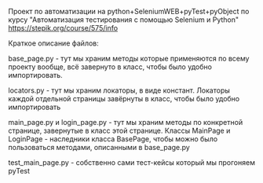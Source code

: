 Проект по автоматизации на python+SeleniumWEB+pyTest+pyObject по курсу "Автоматизация тестирования с помощью Selenium и Python" https://stepik.org/course/575/info

Краткое описание файлов:

base_page.py - тут мы храним методы которые применяются по всему проекту вообще, всё завернуто в класс, чтобы было удобно импортировать.

locators.py - тут мы храним локаторы, в виде констант. Локаторы каждой отдельной страницы завёрнуты в класс, чтобы было удобно импортировать

main_page.py и login_page.py - тут мы храним методы по конкретной странице, завернутые в класс этой странице. Классы MainPage и LoginPage - наследники класса BasePage, чтобы можно было пользоваться методами, описанными в base_page.py

test_main_page.py - собственно сами тест-кейсы который мы прогоняем pyTest
